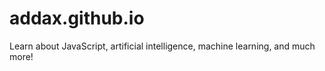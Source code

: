 # addax.github.io
Learn about JavaScript, artificial intelligence, machine learning, and much more!
